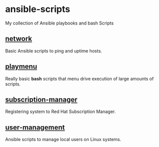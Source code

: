 # ansible-scripts

My collection of Ansible playbooks and bash Scripts

## [network](network)

Basic Ansible scripts to ping and uptime hosts.

## [playmenu](playmenu)

Really basic **bash** scripts that menu drive execution of large amounts of scripts. 

## [subscription-manager](subscription-manager)

Registering system to Red Hat Subscription Manager.

## [user-management](user-management)
Ansible scripts to manage local users on Linux systems.
